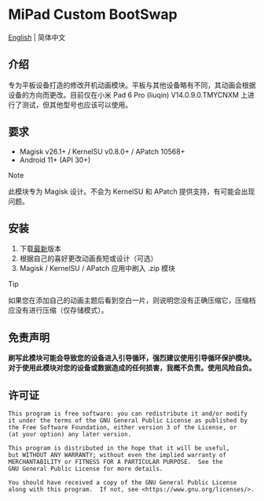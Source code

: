 # MiPad Custom BootSwap
[English](/README.md) | 简体中文

## 介绍
专为平板设备打造的修改开机动画模块。平板与其他设备略有不同，其动画会根据设备的方向而更改。目前仅在小米 Pad 6 Pro (liuqin) V14.0.9.0.TMYCNXM 上进行了测试，但其他型号也应该可以使用。

## 要求
- Magisk v26.1+ / KernelSU v0.8.0+ / APatch 10568+
- Android 11+ (API 30+)
> [!NOTE]
> 此模块专为 Magisk 设计。不会为 KernelSU 和 APatch 提供支持，有可能会出现问题。

## 安装
1. 下载[最新](https://github.com/G0246/mipad-custom-boot/releases/latest)版本
2. 根据自己的喜好更改动画長短或设计（可选）
3. Magisk / KernelSU / APatch 应用中刷入 .zip 模块
> [!TIP]
> 如果您在添加自己的动画主题后看到空白一片，则说明您没有正确压缩它，压缩档应没有进行压缩（仅存储模式）。

## 免责声明
**刷写此模块可能会导致您的设备进入引导循环，强烈建议使用引导循环保护模块。对于使用此模块对您的设备或数据造成的任何损害，我概不负责。使用风险自负。**

## 许可证
    This program is free software: you can redistribute it and/or modify
    it under the terms of the GNU General Public License as published by
    the Free Software Foundation, either version 3 of the License, or
    (at your option) any later version.

    This program is distributed in the hope that it will be useful,
    but WITHOUT ANY WARRANTY; without even the implied warranty of
    MERCHANTABILITY or FITNESS FOR A PARTICULAR PURPOSE.  See the
    GNU General Public License for more details.

    You should have received a copy of the GNU General Public License
    along with this program.  If not, see <https://www.gnu.org/licenses/>.

